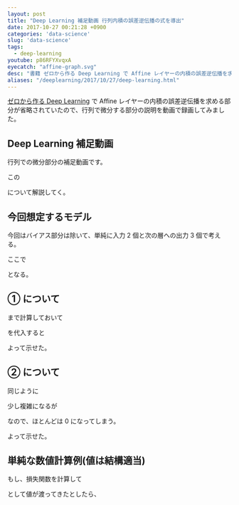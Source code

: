 ```yaml
---
layout: post
title: "Deep Learning 補足動画 行列内積の誤差逆伝播の式を導出"
date: 2017-10-27 00:21:28 +0900
categories: 'data-science'
slug: 'data-science'
tags:
  - deep-learning
youtube: p86RFYXvqxA
eyecatch: "affine-graph.svg"
desc: "書籍 ゼロから作る Deep Learning で Affine レイヤーの内積の誤差逆伝播を求める部分が省略されていたので、行列で微分する部分の説明を動画で録画してみました"
aliases: "/deeplearning/2017/10/27/deep-learning.html"
---
```


[ゼロから作る Deep Learning](http://amzn.to/2ySiyvb) で Affine レイヤーの内積の誤差逆伝播を求める部分が省略されていたので、行列で微分する部分の説明を動画で録画してみました。

## Deep Learning 補足動画

行列での微分部分の補足動画です。

<amp-img src="https://blog.regonn.tokyo/images/2017-10-27/affine-graph.svg" alt="" width="934px" height="391px" layout="responsive" ></amp-img>

この

<amp-img src="https://blog.regonn.tokyo/images/2017-10-27/math1.png" alt="" width="300px" height="182px" layout="fixed" ></amp-img>

について解説してく。

## 今回想定するモデル

今回はバイアス部分は除いて、単純に入力 2 個と次の層への出力 3 個で考える。

<amp-img src="https://blog.regonn.tokyo/images/2017-10-27/model1.png" alt="" width="960" height="720" layout="responsive" ></amp-img>

<amp-img src="https://blog.regonn.tokyo/images/2017-10-27/math2.png" alt="" width="300px" height="127px" layout="fixed" ></amp-img>

<amp-img src="https://blog.regonn.tokyo/images/2017-10-27/math3.png" alt="" width="1004" height="299" layout="responsive" ></amp-img>

ここで

<amp-img src="https://blog.regonn.tokyo/images/2017-10-27/math4.png" alt="" width="300px" height="134px" layout="fixed" ></amp-img>

となる。

## ① について

<amp-img src="https://blog.regonn.tokyo/images/2017-10-27/math5.png" alt="" width="300px" height="94px" layout="fixed" ></amp-img>

まで計算しておいて

<amp-img src="https://blog.regonn.tokyo/images/2017-10-27/math6.png" alt="" width="300px" height="168px" layout="fixed" ></amp-img>

を代入すると

<amp-img src="https://blog.regonn.tokyo/images/2017-10-27/math7.png" alt="" width="1179" height="446" layout="responsive" ></amp-img>

よって示せた。

## ② について

<amp-img src="https://blog.regonn.tokyo/images/2017-10-27/math8.png" alt="" width="300px" height="91px" layout="fixed" ></amp-img>

同じように

<amp-img src="https://blog.regonn.tokyo/images/2017-10-27/math9.png" alt="" width="747" height="175" layout="responsive" ></amp-img>

少し複雑になるが

<amp-img src="https://blog.regonn.tokyo/images/2017-10-27/math10.png" alt="" width="1902" height="382" layout="responsive" ></amp-img>

なので、ほとんどは 0 になってしまう。

<amp-img src="https://blog.regonn.tokyo/images/2017-10-27/math11.png" alt="" width="720" height="574" layout="responsive" ></amp-img>

よって示せた。

## 単純な数値計算例(値は結構適当)

<amp-img src="https://blog.regonn.tokyo/images/2017-10-27/math12.png" alt="" width="300px" height="138px" layout="fixed" ></amp-img>

<amp-img src="https://blog.regonn.tokyo/images/2017-10-27/math13.png" alt="" width="762" height="299" layout="responsive" ></amp-img>

<amp-img src="https://blog.regonn.tokyo/images/2017-10-27/model1.png" alt="" width="960" height="720" layout="responsive" ></amp-img>

もし、損失関数を計算して

<amp-img src="https://blog.regonn.tokyo/images/2017-10-27/math14.png" alt="" width="300px" height="58px" layout="fixed" ></amp-img>

として値が渡ってきたとしたら、

<amp-img src="https://blog.regonn.tokyo/images/2017-10-27/math15.png" alt="" width="300px" height="157px" layout="fixed" ></amp-img>
